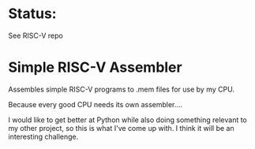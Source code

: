 # Status:
See RISC-V repo

# Simple RISC-V Assembler
Assembles simple RISC-V programs to .mem files for use by my CPU.

Because every good CPU needs its own assembler....

I would like to get better at Python while also doing something relevant to my other project, so this is what I've come up with. I think it will be an interesting challenge.
